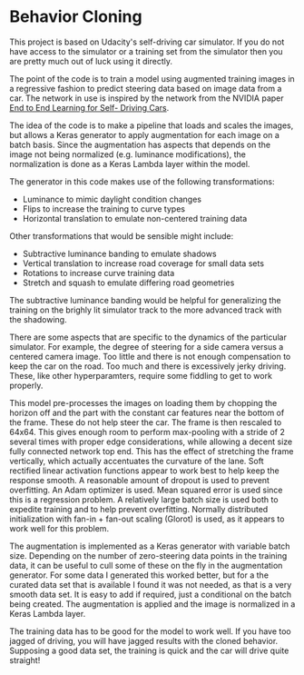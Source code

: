 # Behavior Cloning

This project is based on Udacity's self-driving car simulator.  If you 
do not have access to the simulator or a training set from the simulator
then you are pretty much out of luck using it directly. 

The point of the code is to train a model using augmented training 
images in a regressive fashion to predict steering data based on 
image data from a car.  The network in use is inspired by 
the network from the NVIDIA paper [End to End Learning for Self-
Driving Cars](https://arxiv.org/pdf/1604.07316v1.pdf). 

The idea of the code is to make a pipeline that loads and scales the
images, but allows a Keras generator to apply augmentation for 
each image on a batch basis.  Since the augmentation has aspects
that depends on the image not being normalized (e.g. luminance
modifications), the normalization is done as a Keras Lambda layer
within the model. 

The generator in this code makes use of the following transformations:

 * Luminance to mimic daylight condition changes
 * Flips to increase the training to curve types
 * Horizontal translation to emulate non-centered training data

Other transformations that would be sensible might include:

 * Subtractive luminance banding to emulate shadows
 * Vertical translation to increase road coverage for small data sets
 * Rotations to increase curve training data
 * Stretch and squash to emulate differing road geometries

The subtractive luminance banding would be helpful for generalizing
the training on the brighly lit simulator track to the more advanced 
track with the shadowing.

There are some aspects that are specific to the dynamics of the 
particular simulator.  For example, the degree of steering for a side 
camera versus a centered camera image.  Too little and there is not 
enough compensation to keep the car on the road.  Too much and there
is excessively jerky driving.  These, like other hyperparamters, 
require some fiddling to get to work properly.

This model pre-processes the images on loading them by chopping the 
horizon off and the part with the constant car features near the bottom
of the frame.  These do not help steer the car.  The frame is then
rescaled to 64x64.  This gives enough room to perform max-pooling with
a stride of 2 several times with proper edge considerations, while 
allowing a decent size fully connected network top end.  This has 
the effect of stretching the frame vertically, which actually 
accentuates the curvature of the lane. Soft rectified linear activation
functions appear to work best to help keep the response smooth. A 
reasonable amount of dropout is used to prevent overfitting. An
Adam optimizer is used.  Mean squared error is used since this is 
a regression problem.  A relatively large batch size is used both
to expedite training and to help prevent overfitting.  Normally 
distributed initialization with fan-in + fan-out scaling (Glorot)
is used, as it appears to work well for this problem.

The augmentation is implemented as a Keras generator with variable
batch size.  Depending on the number of zero-steering data points
in the training data, it can be useful to cull some of these
on the fly in the augmentation generator.  For some data I generated
this worked better, but for a the curated data set that is 
available I found it was not needed, as that is a very smooth
data set.  It is easy to add if required, just a conditional on the 
batch being created.  The augmentation is applied and the 
image is normalized in a Keras Lambda layer.

The training data has to be good for the model to work well.  If
you have too jagged of driving, you will have jagged results 
with the cloned behavior.  Supposing a good data set, the training is 
quick and the car will drive quite straight!
